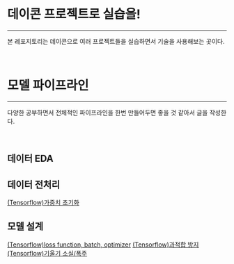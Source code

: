 # 데이콘 프로젝트로 실습을!
---

본 레포지토리는 데이콘으로 여러 프로젝트들을 실습하면서 기술을 사용해보는 곳이다.

<br/>

# 모델 파이프라인
---

다양한 공부하면서 전체적인 파이프라인을 한번 만들어두면 좋을 것 같아서 글을 작성한다.

<br/> 

## 데이터 EDA

## 데이터 전처리

[(Tensorflow)가중치 초기화](https://github.com/yhyuntak/STUDY_AI/blob/main/Tensorflow/%E1%84%8E%E1%85%A2%E1%86%A8_%E1%84%83%E1%85%B5%E1%86%B8_%E1%84%85%E1%85%A5%E1%84%82%E1%85%B5%E1%86%BC%E1%84%8B%E1%85%B3%E1%86%AF_%E1%84%8B%E1%85%B5%E1%84%8B%E1%85%AD%E1%86%BC%E1%84%92%E1%85%A1%E1%86%AB_%E1%84%8C%E1%85%A1%E1%84%8B%E1%85%A7%E1%86%AB%E1%84%8B%E1%85%A5_%E1%84%8E%E1%85%A5%E1%84%85%E1%85%B5_%E1%84%8B%E1%85%B5%E1%86%B8%E1%84%86%E1%85%AE%E1%86%AB/CH7.%20%EB%94%A5%EB%9F%AC%EB%8B%9D%20%EA%B0%9C%EC%9A%94/section6_%EA%B8%B0%EC%9A%B8%EA%B8%B0%20%EC%86%8C%EC%8B%A4%EA%B3%BC%20%ED%8F%AD%EC%A3%BC.ipynb)

## 모델 설계

[(Tensorflow)loss function, batch, optimizer](https://github.com/yhyuntak/STUDY_AI/blob/main/Tensorflow/%E1%84%8E%E1%85%A2%E1%86%A8_%E1%84%83%E1%85%B5%E1%86%B8_%E1%84%85%E1%85%A5%E1%84%82%E1%85%B5%E1%86%BC%E1%84%8B%E1%85%B3%E1%86%AF_%E1%84%8B%E1%85%B5%E1%84%8B%E1%85%AD%E1%86%BC%E1%84%92%E1%85%A1%E1%86%AB_%E1%84%8C%E1%85%A1%E1%84%8B%E1%85%A7%E1%86%AB%E1%84%8B%E1%85%A5_%E1%84%8E%E1%85%A5%E1%84%85%E1%85%B5_%E1%84%8B%E1%85%B5%E1%86%B8%E1%84%86%E1%85%AE%E1%86%AB/CH7.%20%EB%94%A5%EB%9F%AC%EB%8B%9D%20%EA%B0%9C%EC%9A%94/section4_%EB%94%A5%EB%9F%AC%EB%8B%9D%EC%9D%98%20%ED%95%99%EC%8A%B5%20%EB%B0%A9%EB%B2%95.ipynb)
[(Tensorflow)과적합 방지](https://github.com/yhyuntak/STUDY_AI/blob/main/Tensorflow/%E1%84%8E%E1%85%A2%E1%86%A8_%E1%84%83%E1%85%B5%E1%86%B8_%E1%84%85%E1%85%A5%E1%84%82%E1%85%B5%E1%86%BC%E1%84%8B%E1%85%B3%E1%86%AF_%E1%84%8B%E1%85%B5%E1%84%8B%E1%85%AD%E1%86%BC%E1%84%92%E1%85%A1%E1%86%AB_%E1%84%8C%E1%85%A1%E1%84%8B%E1%85%A7%E1%86%AB%E1%84%8B%E1%85%A5_%E1%84%8E%E1%85%A5%E1%84%85%E1%85%B5_%E1%84%8B%E1%85%B5%E1%86%B8%E1%84%86%E1%85%AE%E1%86%AB/CH7.%20%EB%94%A5%EB%9F%AC%EB%8B%9D%20%EA%B0%9C%EC%9A%94/section5_%EA%B3%BC%EC%A0%81%ED%95%A9%EC%9D%84%20%EB%A7%89%EB%8A%94%20%EB%B0%A9%EB%B2%95%EB%93%A4.ipynb)
[(Tensorflow)기울기 소실/폭주](https://github.com/yhyuntak/STUDY_AI/blob/main/Tensorflow/%E1%84%8E%E1%85%A2%E1%86%A8_%E1%84%83%E1%85%B5%E1%86%B8_%E1%84%85%E1%85%A5%E1%84%82%E1%85%B5%E1%86%BC%E1%84%8B%E1%85%B3%E1%86%AF_%E1%84%8B%E1%85%B5%E1%84%8B%E1%85%AD%E1%86%BC%E1%84%92%E1%85%A1%E1%86%AB_%E1%84%8C%E1%85%A1%E1%84%8B%E1%85%A7%E1%86%AB%E1%84%8B%E1%85%A5_%E1%84%8E%E1%85%A5%E1%84%85%E1%85%B5_%E1%84%8B%E1%85%B5%E1%86%B8%E1%84%86%E1%85%AE%E1%86%AB/CH7.%20%EB%94%A5%EB%9F%AC%EB%8B%9D%20%EA%B0%9C%EC%9A%94/section6_%EA%B8%B0%EC%9A%B8%EA%B8%B0%20%EC%86%8C%EC%8B%A4%EA%B3%BC%20%ED%8F%AD%EC%A3%BC.ipynb)
